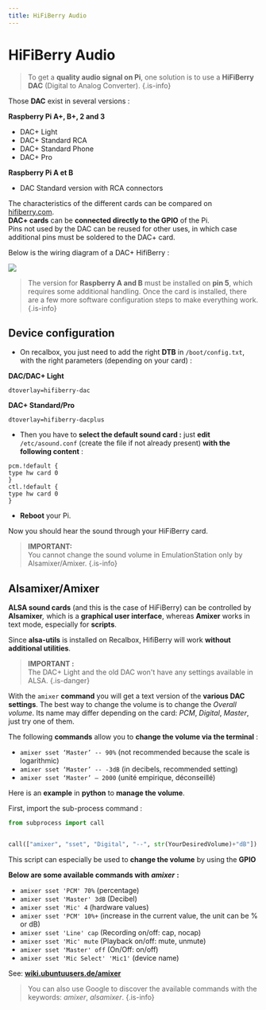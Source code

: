 ```yaml
---
title: HiFiBerry Audio
---
```


# HiFiBerry Audio


>To get a **quality audio signal on Pi**, one solution is to use a **HiFiBerry DAC** \(Digital to Analog Converter\).
{.is-info}

Those **DAC** exist in several versions :

**Raspberry Pi A+, B+, 2 and 3**

* DAC+ Light
* DAC+ Standard RCA
* DAC+ Standard Phone
* DAC+ Pro

**Raspberry Pi A et B**

* DAC Standard version with RCA connectors

The characteristics of the different cards can be compared on [hifiberry.com](http://www.hifiberry.com).  
**DAC+ cards** can be **connected directly to the GPIO** of the Pi.  
Pins not used by the DAC can be reused for other uses, in which case additional pins must be soldered to the DAC+ card.

Below is the wiring diagram of a DAC+ HifiBerry :

![](https://gblobscdn.gitbook.com/assets%2F-LdKTX4ollh_G72-pO8z%2F-M4MJhLQO6S2oqnO487A%2F-M4MKkv1EquQT-H7eNn7%2Fimage.png?alt=media&token=8ca251e1-640a-4a7e-9c2e-ed3a8ba78e8c)


>The version for **Raspberry A and B** must be installed on **pin 5**, which requires some additional handling. Once the card is installed, there are a few more software configuration steps to make everything work.
{.is-info}

## Device configuration

* On recalbox, you just need to add the right **DTB** in `/boot/config.txt`, with the right parameters \(depending on your card\) :

**DAC/DAC+ Light**

`dtoverlay=hifiberry-dac`

**DAC+ Standard/Pro**

`dtoverlay=hifiberry-dacplus`     


* Then you have to **select the default sound card :** just **edit** `/etc/asound.conf` \(create the file if not already present\) **with the following content** :

`pcm.!default {`  
`type hw card 0`  
`}`  
`ctl.!default {`  
`type hw card 0`  
`}`

* **Reboot** your Pi.

Now you should hear the sound through your HiFiBerry card.


>**IMPORTANT:**  
>You cannot change the sound volume in EmulationStation only by Alsamixer/Amixer.
{.is-info}

## Alsamixer/Amixer <a id="alsamixer-amixer"></a>

**ALSA sound cards** \(and this is the case of HiFiBerry\) can be controlled by **Alsamixer**_,_ which is a **graphical user interface**, whereas **Amixer** works in text mode, especially for **scripts**.

Since **alsa-utils** is installed on Recalbox, HifiBerry will work **without additional utilities**.


>**IMPORTANT :**  
>The DAC+ Light and the old DAC won't have any settings available in ALSA.
{.is-danger}

With the `amixer` **command** you will get a text version of the **various DAC settings**. The best way to change the volume is to change the _Overall volume_. Its name may differ depending on the card: _PCM_, _Digital_, _Master_, just try one of them.

The following **commands** allow you to **change the volume via the terminal** :

* `amixer sset ‘Master’ -- 90%` \(not recommended because the scale is logarithmic\)
* `amixer sset ‘Master’ -- -3dB` \(in decibels, recommended setting\)
* `amixer sset ‘Master’ – 2000` \(unité empirique, déconseillé\)

Here is an **example** in **python** to **manage the volume**.

First, import the sub-process command :

```python
from subprocess import call


call(["amixer", "sset", "Digital", "--", str(YourDesiredVolume)+"dB"])
```

This script can especially be used to **change the volume** by using the **GPIO**

**Below are some available commands with** _**amixer**_ **:**

* `amixer sset 'PCM' 70%` \(percentage\)
* `amixer sset 'Master' 3dB` \(Decibel\)
* `amixer sset 'Mic' 4` \(hardware values\)
* `amixer sset 'PCM' 10%+` \(increase in the current value, the unit can be % or dB\)
* `amixer sset 'Line' cap` \(Recording on/off: cap, nocap\)
* `amixer sset 'Mic' mute` \(Playback on/off: mute, unmute\)
* `amixer sset 'Master' off` \(On/Off: on/off\)
* `amixer sset 'Mic Select' 'Mic1'` \(device name\)

See: [**wiki.ubuntuusers.de/amixer**](https://wiki.ubuntuusers.de/amixer/)


>You can also use Google to discover the available commands with the keywords: _amixer_, _alsamixer_.
{.is-info}


